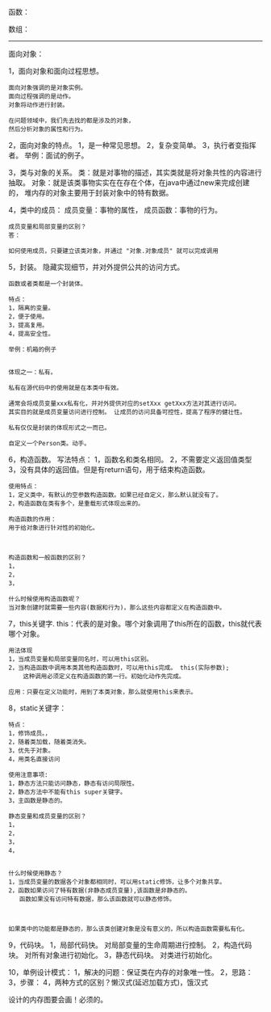 
函数：


数组：


---------------------

面向对象：

1，面向对象和面向过程思想。
    
    面向对象强调的是对象实例。
    面向过程强调的是动作。
    对象将动作进行封装。

    在问题领域中，我们先去找的都是涉及的对象，
    然后分析对象的属性和行为。


2，面向对象的特点。
    1，是一种常见思想。
    2，复杂变简单。
    3，执行者变指挥者。
    举例：面试的例子。


3，类与对象的关系。
    类：就是对事物的描述，其实类就是将对象共性的内容进行抽取。
    对象：就是该类事物实实在在存在个体，在java中通过new来完成创建的，
        堆内存的对象主要用于封装对象中的特有数据。


4，类中的成员：
    成员变量：事物的属性，
    成员函数：事物的行为。

    成员变量和局部变量的区别？
    答：
    
    如何使用成员，只要建立该类对象，并通过 "对象.对象成员" 就可以完成调用

5，封装。
    隐藏实现细节，并对外提供公共的访问方式。

    函数或者类都是一个封装体。

    特点：
    1，隔离的变量。
    2，便于使用。
    3，提高复用。
    4，提高安全性。

    举例：机箱的例子


    体现之一：私有。

    私有在源代码中的使用就是在本类中有效。
    
    通常会将成员变量xxx私有化，并对外提供对应的setXxx getXxx方法对其进行访问。
    其实目的就是成员变量访问进行控制。 让成员的访问具备可控性，提高了程序的健壮性。

    私有仅仅是封装的体现形式之一而已。

    自定义一个Person类。动手。

6，构造函数。
    写法特点：
    1，函数名和类名相同。
    2，不需要定义返回值类型
    3，没有具体的返回值。但是有return语句，用于结束构造函数。

    使用特点：
    1，定义类中，有默认的空参数构造函数。如果已经自定义，那么默认就没有了。
    2，构造函数在类有多个，是重载形式体现出来的。
    
    构造函数的作用：
    用于给对象进行针对性的初始化。



    构造函数和一般函数的区别？
    1，
    2，
    3，

    什么时候使用构造函数呢？
    当对象创建时就需要一些内容(数据和行为)，那么这些内容都定义在构造函数中。
        
7，this关键字.
    this：代表的是对象。哪个对象调用了this所在的函数，this就代表哪个对象。 
        
    用法体现
    1，当成员变量和局部变量同名时，可以用this区别。
    2，当构造函数中调用本类其他构造函数时，可以用this完成。 this(实际参数);
        这种调用必须定义在构造函数的第一行。初始化动作先完成。

    应用：只要在定义功能时，用到了本类对象，那么就使用this来表示。


8，static关键字：
    
    特点：
    1，修饰成员。，
    2，随着类加载，随着类消失。
    3，优先于对象。
    4，用类名直接访问 

    使用注意事项:
    1，静态方法只能访问静态，静态有访问局限性。
    2，静态方法中不能有this super关键字。
    3，主函数是静态的。

    静态变量和成员变量的区别？
    1，
    2，
    3，
    4，

    
    什么时候使用静态？
    1，当成员变量的数据各个对象都相同时，可以用static修饰，让多个对象共享。
    2，函数如果访问了特有数据(非静态成员变量),该函数是非静态的。
       函数如果没有访问特有数据，那么该函数就可以静态修饰。


    
    如果类中的功能都是静态的，那么该类创建对象是没有意义的，所以构造函数需要私有化。



9，代码块。
    1，局部代码快。
        对局部变量的生命周期进行控制。
    2，构造代码块。
        对所有对象进行初始化。
    3，静态代码块。
        对类进行初始化。


10，单例设计模式：
    1，解决的问题：保证类在内存的对象唯一性。
    2，思路：       
    3，步骤：
    4，两种方式的区别？懒汉式(延迟加载方式)，饿汉式



设计的内存图要会画！必须的。
